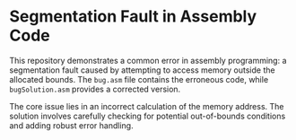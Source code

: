 # Segmentation Fault in Assembly Code

This repository demonstrates a common error in assembly programming: a segmentation fault caused by attempting to access memory outside the allocated bounds. The `bug.asm` file contains the erroneous code, while `bugSolution.asm` provides a corrected version.

The core issue lies in an incorrect calculation of the memory address.  The solution involves carefully checking for potential out-of-bounds conditions and adding robust error handling.